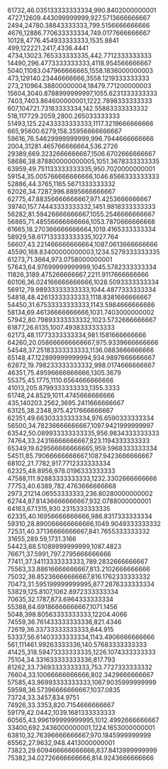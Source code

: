 
61732,46.035133333333334,990.8402000000001  
4727,12609.443099999999,927.5713666666667  
2494,24780.38843333333,799.5156666666666  
4676,12886.770633333334,749.0177666666667  
10128,4776.454933333333,1535.8841  
499,122221.2417,4336.4441  
4734,13023.765333333335,442.7712333333333  
14490,296.4773333333333,4118.954566666667  
5040,11083.047966666665,1558.1836000000003  
473,129140.23446666666,3558.1219333333333  
273,210964.38800000004,18479.771200000003  
15604,3040.8788999999997,1055.6231333333333  
7403,7403.864600000001,1222.7898333333333  
607,104721.73183333334,142.55863333333332  
518,117729.2059,2800.265033333333  
51493,125.22433333333333,1117.3219666666666  
665,95600.6279,158.35956666666667  
59616,76.54629999999999,996.7944666666666  
2004,31281.465766666664,536.2726  
29389,669.3232666666667,1506.6702666666667  
58686,38.878800000000005,1051.3678333333335  
63959,49.751133333333335,950.7020000000001  
59154,35.005766666666666,1046.6566333333333  
52886,44.3765,1165.5671333333332  
62026,34.7287,996.8895666666667  
62775,47.88356666666667,971.4253666666667  
39740,157.74443333333332,1451.9818333333333  
56282,81.59426666666667,1055.2546666666667  
56865,71.48556666666666,1053.7870666666668  
61665,18.270366666666664,1019.4165333333334  
58929,58.617133333333335,1027.764  
56607,43.221466666666664,1087.0613666666666  
45590,168.83400000000003,1234.5279333333335  
61273,71.3664,973.0758000000001  
57643,64.97699999999999,1045.5782333333334  
11826,3189.475266666667,2211.9117666666666  
60106,36.024166666666666,1028.5093333333334  
56912,79.98933333333333,1044.4877333333334  
54818,48.42613333333333,1118.8381666666667  
54450,31.67533333333333,1143.5984666666666  
58134,69.46136666666666,1031.7403000000002  
57942,80.79893333333332,1023.5732666666667  
61877,26.6135,1007.4938333333333  
62173,48.11773333333334,981.1581666666666  
64260,20.058666666666667,975.9339666666666  
54548,37.25183333333333,1136.0883666666666  
65148,47.122899999999994,934.9897666666667  
62872,19.798233333333332,998.0174666666667  
46351,75.49596666666666,1305.3679  
55375,45.1775,1110.6564666666666  
41013,205.8799333333333,1355.3333  
61748,24.8529,1011.4745666666666  
435,140203.2562,3695.2411666666667  
63125,38.2348,975.4217666666667  
62351,49.66303333333334,976.6590333333334  
56500,34.78236666666667,1097.9421999999997  
63542,50.089933333333335,956.9834333333333  
74764,33.24316666666667,823.1194333333333  
65349,19.629566666666665,959.5968333333334  
54511,85.79066666666667,1087.9423666666667  
68102,21.7782,917.7712333333334  
62325,48.8956,978.0196333333333  
47588,111.92883333333333,1232.3302666666666  
77753,40.6389,782.4763666666668  
2973,21214.06553333333,236.80280000000002  
62744,87.81436666666667,932.0788000000001  
64163,67.1315,930.2315333333335  
62335,40.16956666666666,986.8317333333334  
59310,28.890066666666666,1049.9049333333332  
72531,40.37136666666667,841.7655333333332  
31655,289.59,1731.3166  
54423,88.51089999999999,1087.4823  
76671,37.5991,797.2795666666666  
77411,37.34113333333333,789.2832666666667  
75563,33.88616666666667,813.2102666666666  
75032,36.85236666666667,816.1762333333332  
70473,31.595199999999995,877.2876333333334  
53829,125.8107,1062.8972333333334  
70635,32.1787,873.6964333333334  
55388,84.69186666666667,1071.1456  
5048,398.80563333333333,12204.4066  
74559,36.761433333333336,821.4346  
72619,36.33733333333333,844.915  
53337,56.61403333333334,1143.4906666666666  
561,111461.99263333336,140.57683333333333  
41425,318.59473333333335,1226.1074333333333  
75104,34.331633333333336,817.793  
81262,33.73693333333333,753.7727333333332  
76604,33.10066666666666,802.3429666666667  
57585,43.96993333333333,1067.9035999999999  
59598,36.57396666666667,1037.0835  
73724,33.3457,834.9751  
74926,33.3353,820.7154666666667  
59179,42.0442,1039.1681333333333  
60565,43.996199999999995,1012.4992666666667  
33400,692.2436000000001,1224.1653000000001  
63810,32.76396666666667,970.1845999999999  
65562,27.9632,948.4413000000001  
73823,29.609466666666666,837.8413999999999  
75382,34.02726666666666,814.9243666666666  
